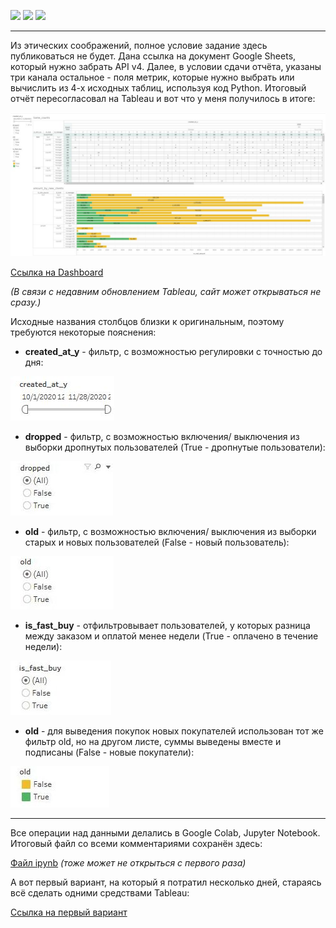 ![](https://img.shields.io/badge/Python-3.9-blue)
![](https://img.shields.io/badge/pandas-1.1.5-blue)
![](https://img.shields.io/badge/NumPy-1.19.5-blue)

_________

Из этических соображений, полное условие задание здесь публиковаться не будет. Дана ссылка на документ Google Sheets, который нужно забрать API v4. Далее, в условии сдачи отчёта, указаны три канала остальное - поля метрик, которые нужно выбрать или вычислить из 4-х исходных таблиц, используя код Python. Итоговый отчёт пересогласовал на Tableau и вот что у меня получилось в итоге:

![](https://github.com/rpuropuu/educational/blob/master/pandas/images/01.jpg)

[Ссылка на Dashboard](https://public.tableau.com/app/profile/derun.grigorii/viz/LeadDashboard_16231459932060/Dashboard1)

_(В связи с недавним обновлением Tableau, сайт может открываться не сразу.)_

Исходные названия столбцов близки к оригинальным, поэтому требуются некоторые пояснения:

  * **created_at_y** - фильтр, с возможностью регулировки с точностью до дня:

![](https://github.com/rpuropuu/educational/blob/master/pandas/images/02.jpg)

  * **dropped** - фильтр, с возможностью включения/ выключения из выборки дропнутых пользователей (True - дропнутые пользователи):

![](https://github.com/rpuropuu/educational/blob/master/pandas/images/03.jpg)

  * **old** - фильтр, с возможностью включения/ выключения из выборки старых и новых пользователей (False - новый пользователь):

![](https://github.com/rpuropuu/educational/blob/master/pandas/images/04.jpg)

  * **is_fast_buy** - отфильтровывает пользователей, у которых разница между заказом и оплатой менее недели (True - оплачено в течение недели):

![](https://github.com/rpuropuu/educational/blob/master/pandas/images/05.jpg)

  * **old** - для выведения покупок новых покупателей использован тот же фильтр old, но на другом листе, суммы выведены вместе и подписаны (False - новые покупатели):

![](https://github.com/rpuropuu/educational/blob/master/pandas/images/06.jpg)

_________

Все операции над данными делались в Google Colab, Jupyter Notebook. Итоговый файл со всеми комментариями сохранён здесь:

[Файл ipynb](https://github.com/rpuropuu/educational/blob/master/pandas/google_sheets_lead.ipynb)
_(тоже может не открыться с первого раза)_

А вот первый вариант, на который я потратил несколько дней, стараясь всё сделать одними средствами Tableau:

[Ссылка на первый вариант](https://public.tableau.com/app/profile/derun.grigorii/viz/LeadDate/Orders)
